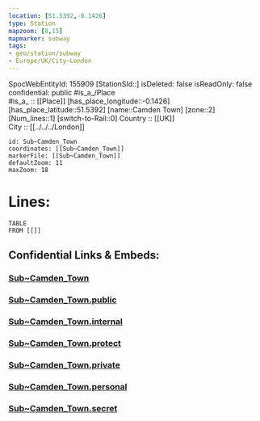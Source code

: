 ```yaml
---
location: [51.5392,-0.1426] 
type: Station 
mapzoom: [8,15] 
mapmarker: subway 
tags:
- geo/station/subway
- Europe/UK/City~London
---
```

SpocWebEntityId: 155909
[StationSId::] 
isDeleted: false
isReadOnly: false
confidential: public
#is_a_/Place  
#is_a_ :: [[Place]] 
[has_place_longitude::-0.1426] 
[has_place_latitude::51.5392] 
[name::Camden Town] 
[zone::2] 
[Num_lines::1] 
[switch-to-Rail::0] 
Country :: [[UK]]  
City :: [[../../../London]]  


```leaflet
id: Sub~Camden_Town
coordinates: [[Sub~Camden_Town]] 
markerFile: [[Sub~Camden_Town]] 
defaultZoom: 11 
maxZoom: 18
```


# Lines: 
```dataview
TABLE 
FROM [[]] 
```


## Confidential Links & Embeds: 

### [Sub~Camden_Town](/_Standards/Earth/Continent/Europe/Europe~North/UK/England/Regions~England/London,Greater/cities~GreaterLondon/Underground/Station/Sub~Camden_Town.md) 

### [Sub~Camden_Town.public](/_public/Earth/Continent/Europe/Europe~North/UK/England/Regions~England/London,Greater/cities~GreaterLondon/Underground/Station/Sub~Camden_Town.public.md) 

### [Sub~Camden_Town.internal](/_internal/Earth/Continent/Europe/Europe~North/UK/England/Regions~England/London,Greater/cities~GreaterLondon/Underground/Station/Sub~Camden_Town.internal.md) 

### [Sub~Camden_Town.protect](/_protect/Earth/Continent/Europe/Europe~North/UK/England/Regions~England/London,Greater/cities~GreaterLondon/Underground/Station/Sub~Camden_Town.protect.md) 

### [Sub~Camden_Town.private](/_private/Earth/Continent/Europe/Europe~North/UK/England/Regions~England/London,Greater/cities~GreaterLondon/Underground/Station/Sub~Camden_Town.private.md) 

### [Sub~Camden_Town.personal](/_personal/Earth/Continent/Europe/Europe~North/UK/England/Regions~England/London,Greater/cities~GreaterLondon/Underground/Station/Sub~Camden_Town.personal.md) 

### [Sub~Camden_Town.secret](/_secret/Earth/Continent/Europe/Europe~North/UK/England/Regions~England/London,Greater/cities~GreaterLondon/Underground/Station/Sub~Camden_Town.secret.md)

